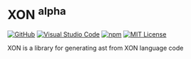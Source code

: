 # XON <sup>alpha</sup>

[![GitHub](https://img.shields.io/badge/GitHub-XON-blue)](https://github.com/xon-lang/core)
[![Visual Studio Code](https://img.shields.io/badge/Visual_Studio_Code-XON-blue)](https://marketplace.visualstudio.com/items?itemName=nizami.xon)
[![npm](https://img.shields.io/npm/v/@xon/core)](https://www.npmjs.com/package/@xon/core)
[![MIT License](https://img.shields.io/badge/license-MIT-blue)](https://github.com/xon-lang/core/blob/main/LICENSE)

<!-- [![codebeat badge](https://codebeat.co/badges/23a2e0a2-b327-4715-a1b1-8a81c821a785)](https://codebeat.co/projects/github-com-xon-lang-core-master)
[![Codacy Badge](https://app.codacy.com/project/badge/Grade/109836fff75345ca91f3d94e106798a8)](https://www.codacy.com/gh/xon-lang/core/dashboard)
[![Codacy Badge](https://app.codacy.com/project/badge/Coverage/109836fff75345ca91f3d94e106798a8)](https://www.codacy.com/gh/xon-lang/core/dashboard) -->

XON is a library for generating ast from XON language code
